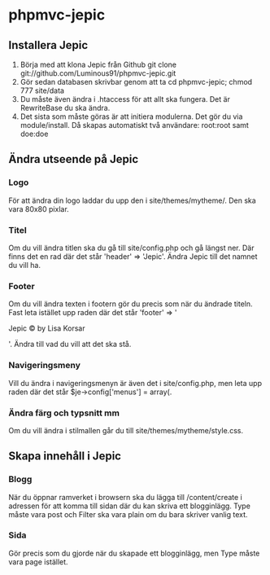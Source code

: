 phpmvc-jepic
============

## Installera Jepic

1. Börja med att klona Jepic från Github git clone git://github.com/Luminous91/phpmvc-jepic.git
2. Gör sedan databasen skrivbar genom att ta cd phpmvc-jepic; chmod 777 site/data
3. Du måste även ändra i .htaccess för att allt ska fungera. Det är RewriteBase du ska ändra.
4. Det sista som måste göras är att initiera modulerna. Det gör du via module/install. Då skapas automatiskt två användare: root:root samt doe:doe

## Ändra utseende på Jepic

### Logo
För att ändra din logo laddar du upp den i site/themes/mytheme/. Den ska vara 80x80 pixlar.

### Titel
Om du vill ändra titlen ska du gå till site/config.php och gå längst ner. Där finns det en rad där det står 'header' => 'Jepic'. Ändra Jepic till det namnet du vill ha.

### Footer
Om du vill ändra texten i footern gör du precis som när du ändrade titeln. Fast leta istället upp raden där det står 
'footer' => '<p>Jepic &copy; by Lisa Korsar</p>'. Ändra till vad du vill att det ska stå.

### Navigeringsmeny
Vill du ändra i navigeringsmenyn är även det i site/config.php, men leta upp raden där det står $je->config['menus'] = array(.

### Ändra färg och typsnitt mm
Om du vill ändra i stilmallen går du till site/themes/mytheme/style.css. 

## Skapa innehåll i Jepic

### Blogg

När du öppnar ramverket i browsern ska du lägga till /content/create i adressen för att komma till sidan 
där du kan skriva ett blogginlägg. Type måste vara post och Filter ska vara plain om du bara skriver vanlig text.

### Sida

Gör precis som du gjorde när du skapade ett blogginlägg, men Type måste vara page istället.

